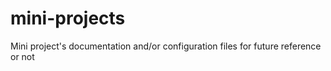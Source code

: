 # mini-projects
Mini project's documentation and/or configuration files for future reference or not
